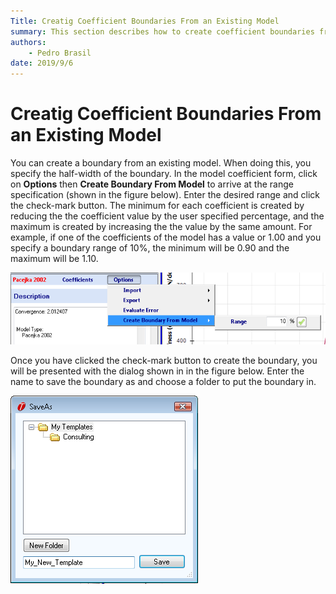 ```yaml
---
Title: Creatig Coefficient Boundaries From an Existing Model
summary: This section describes how to create coefficient boundaries from an existing tire model.
authors:
    - Pedro Brasil   
date: 2019/9/6
---
```


# Creatig Coefficient Boundaries From an Existing Model

You can create a boundary from an existing model. When doing this, you specify the half-width of the boundary. In the model coefficient form, click on __Options__ then __Create Boundary From Model__ to arrive at the range specification (shown in the figure below). Enter the desired range and click the check-mark button. The minimum for each coefficient is created by reducing the the coefficient value by the user specified percentage, and the maximum is created by increasing the the value by the same amount. For example, if one of the coefficients of the model has a value or 1.00 and you specify a boundary range of 10%, the minimum will be 0.90 and the maximum will be 1.10.

![Creating Boundary From Existing Model](../img/4_Tire_Models/4_G_creating_boundary_from_an_existing_model.png)

Once you have clicked the check-mark button to create the boundary, you will be presented with the dialog shown in in the figure below. Enter the name to save the boundary as and choose a folder to put the boundary in.

![Saving the Created Boundary](../img/4_Tire_Models/4_G_saving_the_created_boundary.png)